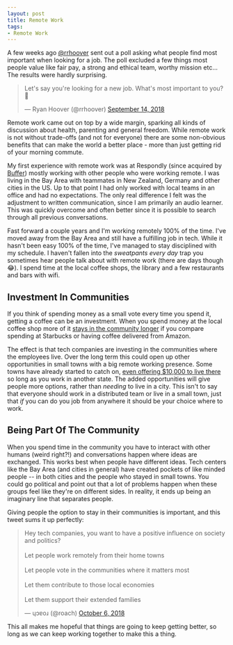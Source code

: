 ```yaml
---
layout: post
title: Remote Work
tags:
- Remote Work
---
```


A few weeks ago [@rrhoover](https://twitter.com/rrhoover/) sent out a poll asking what people find most important when looking for a job. The poll excluded a few things most people value like fair pay, a strong and ethical team, worthy mission etc... The results were hardly surprising.

<blockquote class="twitter-tweet" data-lang="en"><p lang="en" dir="ltr">Let&#39;s say you&#39;re looking for a new job. What&#39;s most important to you? 🤔</p>&mdash; Ryan Hoover (@rrhoover) <a href="https://twitter.com/rrhoover/status/1040643457901985793?ref_src=twsrc%5Etfw">September 14, 2018</a></blockquote>
<script async src="https://platform.twitter.com/widgets.js" charset="utf-8"></script>

Remote work came out on top by a wide margin, sparking all kinds of discussion about health, parenting and general freedom. While remote work is not without trade-offs (and not for everyone) there are some non-obvious benefits that can make the world a better place - more than just getting rid of your morning commute.

My first experience with remote work was at Respondly (since acquired by [Buffer](https://buffer.com)) mostly working with other people who were working remote. I was living in the Bay Area with teammates in New Zealand, Germany and other cities in the US. Up to that point I had only worked with local teams in an office and had no expectations. The only real difference I felt was the adjustment to written communication, since I am primarily an audio learner. This was quickly overcome and often better since it is possible to search through all previous conversations.

Fast forward a couple years and I'm working remotely 100% of the time. I've moved away from the Bay Area and still have a fulfilling job in tech. While it hasn't been easy 100% of the time, I've managed to stay disciplined with my schedule. I haven't fallen into the _sweatpants every day_ trap you sometimes hear people talk about with remote work (there are days though 😂). I spend time at the local coffee shops, the library and a few restaurants and bars with wifi.

## Investment In Communities

If you think of spending money as a small vote every time you spend it, getting a coffee can be an investment. When you spend money at the local coffee shop more of it [stays in the community longer](https://www.amiba.net/resources/multiplier-effect/) if you compare spending at Starbucks or having coffee delivered from Amazon.

The effect is that tech companies are investing in the communities where the employees live. Over the long term this could open up other opportunities in small towns with a big remote working presence. Some towns have already started to catch on, [even offering $10,000 to live there](https://www.citylab.com/life/2018/05/remove-work-vermont-money/561626/) so long as you work in another state. The added opportunities will give people more options, rather than _needing_ to live in a city. This isn't to say that everyone should work in a distributed team or live in a small town, just that _if_ you can do you job from anywhere it should be your choice where to work.

## Being Part Of The Community

When you spend time in the community you have to interact with other humans (weird right?!) and conversations happen where ideas are exchanged. This works best when people have different ideas. Tech centers like the Bay Area (and cities in general) have created pockets of like minded people -- in both cities and the people who stayed in small towns. You could go political and point out that a lot of problems happen when these groups feel like they're on different sides. In reality, it ends up being an imaginary line that separates people.

Giving people the option to stay in their communities is important, and this tweet sums it up perfectly:

<blockquote class="twitter-tweet" data-lang="en"><p lang="en" dir="ltr">Hey tech companies, you want to have a positive influence on society and politics?<br><br>Let people work remotely from their home towns<br><br>Let people vote in the communities where it matters most<br><br>Let them contribute to those local economies<br><br>Let them support their extended families</p>&mdash; ɥɔɐoɹ (@roach) <a href="https://twitter.com/roach/status/1048716567435866112?ref_src=twsrc%5Etfw">October 6, 2018</a></blockquote>
<script async src="https://platform.twitter.com/widgets.js" charset="utf-8"></script>

This all makes me hopeful that things are going to keep getting better, so long as we can keep working together to make this a thing.
